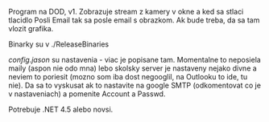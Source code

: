 Program na DOD, v1. Zobrazuje stream z kamery v okne a ked sa stlaci tlacidlo Posli Email tak sa posle email s obrazkom.
Ak bude treba, da sa tam vlozit grafika.

Binarky su v ./ReleaseBinaries

<i>config.jason</i> su nastavenia - viac je popisane tam.
Momentalne to neposiela maily (aspon nie odo mna) lebo skolsky server je nastaveny nejako divne a neviem to poriesit (mozno som iba dost negooglil, na Outlooku to ide, tu nie).
Da sa to vyskusat ak to nastavite na google SMTP (odkomentovat co je v nastaveniach) a pomenite Account a Passwd.

Potrebuje .NET 4.5 alebo novsi.